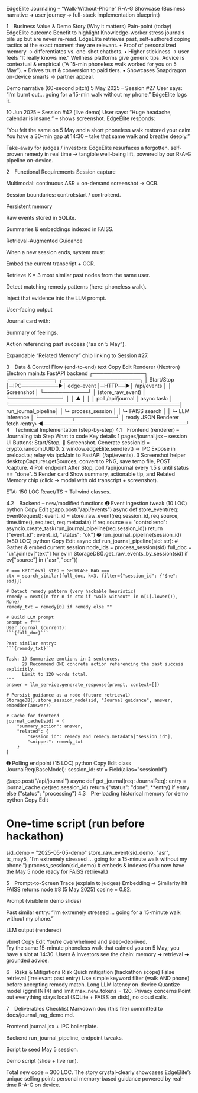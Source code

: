 EdgeElite Journaling – “Walk-Without-Phone” R-A-G Showcase
(Business narrative ➔ user journey ➔ full-stack implementation blueprint)

1 Business Value & Demo Story (Why it matters)
Pain-point (today) EdgeElite outcome Benefit to highlight
Knowledge-worker stress journals pile up but are never re-read. EdgeElite retrieves past, self-authored coping tactics at the exact moment they are relevant. • Proof of personalized memory → differentiates vs. one-shot chatbots.
• Higher stickiness → user feels “It really knows me.”
Wellness platforms give generic tips. Advice is contextual & empirical (“A 15-min phoneless walk worked for you on 5 May”). • Drives trust & conversion to paid tiers.
• Showcases Snapdragon on-device smarts → partner appeal.

Demo narrative (60-second pitch)
5 May 2025 – Session #27
User says: “I’m burnt out… going for a 15-min walk without my phone.”
EdgeElite logs it.

10 Jun 2025 – Session #42 (live demo)
User says: “Huge headache, calendar is insane.” – shows screenshot.
EdgeElite responds:

“You felt the same on 5 May and a short phoneless walk restored your calm.
You have a 30-min gap at 14:30 – take that same walk and breathe deeply.”

Take-away for judges / investors: EdgeElite resurfaces a forgotten, self-proven remedy in real time → tangible well-being lift, powered by our R-A-G pipeline on-device.

2 Functional Requirements
Session capture

Multimodal: continuous ASR + on-demand screenshot → OCR.

Session boundaries: control:start / control:end.

Persistent memory

Raw events stored in SQLite.

Summaries & embeddings indexed in FAISS.

Retrieval-Augmented Guidance

When a new session ends, system must:

Embed the current transcript + OCR.

Retrieve K = 3 most similar past nodes from the same user.

Detect matching remedy patterns (here: phoneless walk).

Inject that evidence into the LLM prompt.

User-facing output

Journal card with:

Summary of feelings.

Action referencing past success (“as on 5 May”).

Expandable “Related Memory” chip linking to Session #27.

3 Data & Control Flow (end-to-end)
text
Copy
Edit
Renderer (Nextron) Electron main.ts FastAPI backend
┌──────────────┐ ┌────────────┐ ┌─────────────────────┐
│ Start/Stop │─IPC──────────►│ edge-event │─HTTP──►│ /api/events │
│ Screenshot │ └────────────┘ │ (store_raw_event) │
└──────────────┘ │ │
▲ │ │
│ poll /api/journal │ async task: │
└──────────────────────────────────────────────┤ run_journal_pipeline│
│ ↳ process_session │
│ ↳ FAISS search │
│ ↳ LLM inference │
└─────────┬───────────┘
│ ready JSON
Renderer fetch ‹entry› ◄───────────────────────────────────────┘
4 Technical Implementation (step-by-step)
4.1 Frontend (renderer) – Journaling tab
Step What to code Key details
1 pages/journal.jsx – session UI Buttons: Start/Stop, 📸 Screenshot. Generate sessionId = crypto.randomUUID().
2 window.edgeElite.send(evt) → IPC Expose in preload.ts; relay via ipcMain to FastAPI (/api/events).
3 Screenshot helper desktopCapturer.getSources, convert to PNG, save temp file, POST /capture.
4 Poll endpoint After Stop, poll /api/journal every 1.5 s until status == "done".
5 Render card Show summary, actionable tip, and Related Memory chip (click → modal with old transcript + screenshot).

ETA: 150 LOC React/TS + Tailwind classes.

4.2 Backend – new/modified functions
➊ Event ingestion tweak (10 LOC)
python
Copy
Edit
@app.post("/api/events")
async def store_event(req: EventRequest):
event_id = store_raw_event(req.session_id, req.source, time.time(), req.text, req.metadata)
if req.source == "control:end":
asyncio.create_task(run_journal_pipeline(req.session_id))
return {"event_id": event_id, "status": "ok"}
➋ run_journal_pipeline(session_id) (≈80 LOC)
python
Copy
Edit
async def run_journal_pipeline(sid: str): # Gather & embed current session
node_ids = process_session(sid)
full_doc = "\n".join(ev["text"] for ev in StorageDB().get_raw_events_by_session(sid)
if ev["source"] in ("asr", "ocr"))

    # === Retrieval step – SHOWCASE RAG ===
    ctx = search_similar(full_doc, k=3, filter={"session_id": {"$ne": sid}})

    # Detect remedy pattern (very hackable heuristic)
    remedy = next((n for n in ctx if "walk without" in n[1].lower()), None)
    remedy_txt = remedy[0] if remedy else ""

    # Build LLM prompt
    prompt = f"""
    User journal (current):
    ```{full_doc}```

    Past similar entry:
    ```{remedy_txt}```

    Task: 1) Summarize emotions in 2 sentences.
          2) Recommend ONE concrete action referencing the past success explicitly.
          Limit to 120 words total.
    """
    answer = llm_service.generate_response(prompt, context=[])

    # Persist guidance as a node (future retrieval)
    StorageDB().store_session_node(sid, "Journal guidance", answer, embedder(answer))

    # Cache for frontend
    journal_cache[sid] = {
        "summary_action": answer,
        "related": {
            "session_id": remedy and remedy.metadata["session_id"],
            "snippet": remedy_txt
        }
    }

➌ Polling endpoint (15 LOC)
python
Copy
Edit
class JournalReq(BaseModel):
session_id: str = Field(alias="sessionId")

@app.post("/api/journal")
async def get_journal(req: JournalReq):
entry = journal_cache.get(req.session_id)
return {"status": "done", \*\*entry} if entry else {"status": "processing"}
4.3 Pre-loading historical memory for demo
python
Copy
Edit

# One-time script (run before hackathon)

sid_demo = "2025-05-05-demo"
store_raw_event(sid_demo, "asr", ts_may5,
"I’m extremely stressed … going for a 15-minute walk without my phone.")
process_session(sid_demo) # embeds & indexes
(You now have the May 5 node ready for FAISS retrieval.)

5 Prompt-to-Screen Trace (explain to judges)
Embedding → Similarity hit
FAISS returns node #8 (5 May 2025) cosine = 0.82.

Prompt (visible in demo slides)

Past similar entry: “I’m extremely stressed … going for a 15-minute walk without my phone.”

LLM output (rendered)

vbnet
Copy
Edit
You’re overwhelmed and sleep-deprived.  
Try the same 15-minute phoneless walk that calmed you on 5 May; you have a slot at 14:30.
Users & investors see the chain: memory ➔ retrieval ➔ grounded advice.

6 Risks & Mitigations
Risk Quick mitigation (hackathon scope)
False retrieval (irrelevant past entry) Use simple keyword filter (walk AND phone) before accepting remedy match.
Long LLM latency on-device Quantize model (ggml INT4) and limit max_new_tokens = 120.
Privacy concerns Point out everything stays local (SQLite + FAISS on disk), no cloud calls.

7 Deliverables Checklist
Markdown doc (this file) committed to docs/journal_rag_demo.md.

Frontend journal.jsx + IPC boilerplate.

Backend run_journal_pipeline, endpoint tweaks.

Script to seed May 5 session.

Demo script (slide + live run).

Total new code ≈ 300 LOC. The story crystal-clearly showcases EdgeElite’s unique selling point: personal memory-based guidance powered by real-time R-A-G on device.
